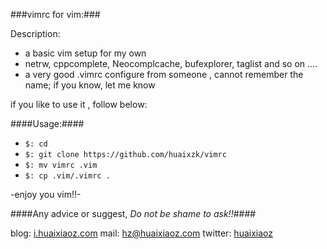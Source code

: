 ###vimrc for vim:###

Description:

- a basic vim setup for my own
- netrw, cppcomplete, Neocomplcache, bufexplorer, taglist and so on ....
- a very good .vimrc configure from someone , cannot remember the name; if you know, let me know

if you like to use it , follow below:

####Usage:####

- ``$: cd``
- ``$: git clone https://github.com/huaixzk/vimrc``
-  ``$: mv vimrc .vim``
- ``$: cp .vim/.vimrc .``

-enjoy you vim!!-

####Any advice or suggest, *Do not be shame to ask!!*####

blog: [i.huaixiaoz.com](http://i.huaixiaoz.com)
mail: [hz@huaixiaoz.com](mailto://hz@huaixiaoz.com)
twitter: [huaixiaoz](http://twitter.com/huaixiaoz)

